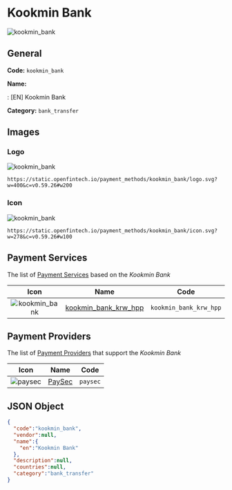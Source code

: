 
# Kookmin Bank 
![kookmin_bank](https://static.openfintech.io/payment_methods/kookmin_bank/logo.svg?w=400&c=v0.59.26#w200)  

## General 
**Code:** `kookmin_bank` 
 
**Name:** 
 
:	[EN] Kookmin Bank 
 
**Category:** `bank_transfer` 
 

## Images 

### Logo 
![kookmin_bank](https://static.openfintech.io/payment_methods/kookmin_bank/logo.svg?w=400&c=v0.59.26#w200)  

```
https://static.openfintech.io/payment_methods/kookmin_bank/logo.svg?w=400&c=v0.59.26#w200
```  

### Icon 
![kookmin_bank](https://static.openfintech.io/payment_methods/kookmin_bank/icon.svg?w=278&c=v0.59.26#w100)  

```
https://static.openfintech.io/payment_methods/kookmin_bank/icon.svg?w=278&c=v0.59.26#w100
```  

## Payment Services 
 
The list of [Payment Services](/payment-services/) based on the _Kookmin Bank_ 

|Icon|Name|Code| 
|:---:|:---:|:---:| 
|![kookmin_bank](https://static.openfintech.io/payment_methods/kookmin_bank/icon.svg?w=278&c=v0.59.26#w100) |[kookmin_bank_krw_hpp](/payment-services/kookmin_bank_krw_hpp/)|`kookmin_bank_krw_hpp`| 
 

## Payment Providers 
 
The list of [Payment Providers](/payment-providers/) that support the _Kookmin Bank_ 

|Icon|Name|Code| 
|:---:|:---:|:---:| 
|![paysec](https://static.openfintech.io/payment_providers/paysec/icon.svg?w=278&c=v0.59.26#w100) |[PaySec](/payment-providers/paysec/)|`paysec`| 
 

## JSON Object 

```json
{
  "code":"kookmin_bank",
  "vendor":null,
  "name":{
    "en":"Kookmin Bank"
  },
  "description":null,
  "countries":null,
  "category":"bank_transfer"
}
```  
